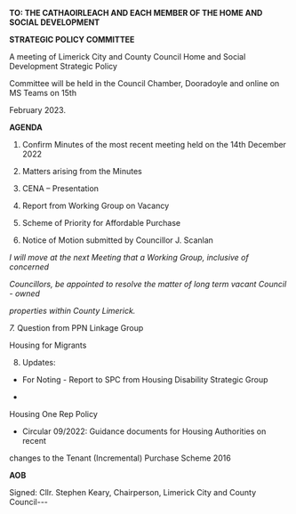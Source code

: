 **TO: THE CATHAOIRLEACH AND EACH MEMBER OF THE HOME AND SOCIAL DEVELOPMENT**

**STRATEGIC POLICY COMMITTEE**

A meeting of Limerick City and County Council Home and Social Development Strategic Policy

Committee will be held in the Council Chamber, Dooradoyle and online on MS Teams on 15th

February 2023.

**AGENDA**

1. Confirm Minutes of the most recent meeting held on the 14th December 2022

2. Matters arising from the Minutes

3. CENA – Presentation

4. Report from Working Group on Vacancy

5. Scheme of Priority for Affordable Purchase

6. Notice of Motion submitted by Councillor J. Scanlan

*I will move at the next Meeting that a Working Group, inclusive of concerned*

*Councillors, be appointed to resolve the matter of long term vacant Council - owned*

*properties within County Limerick.*

*7.* Question from PPN Linkage Group

Housing for Migrants

8. Updates:

- For Noting - Report to SPC from Housing Disability Strategic Group

-

Housing One Rep Policy

- Circular 09/2022: Guidance documents for Housing Authorities on recent

changes to the Tenant (Incremental) Purchase Scheme 2016

**AOB**

Signed: Cllr. Stephen Keary, Chairperson, Limerick City and County Council---
